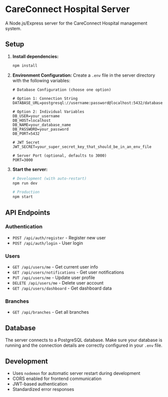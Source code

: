 # CareConnect Hospital Server

A Node.js/Express server for the CareConnect Hospital management system.

## Setup

1. **Install dependencies:**
   ```bash
   npm install
   ```

2. **Environment Configuration:**
   Create a `.env` file in the server directory with the following variables:
   ```env
   # Database Configuration (choose one option)
   
   # Option 1: Connection String
   DATABASE_URL=postgresql://username:password@localhost:5432/database_name
   
   # Option 2: Individual Variables
   DB_USER=your_username
   DB_HOST=localhost
   DB_NAME=your_database_name
   DB_PASSWORD=your_password
   DB_PORT=5432
   
   # JWT Secret
   JWT_SECRET=your_super_secret_key_that_should_be_in_an_env_file
   
   # Server Port (optional, defaults to 3000)
   PORT=3000
   ```

3. **Start the server:**
   ```bash
   # Development (with auto-restart)
   npm run dev
   
   # Production
   npm start
   ```

## API Endpoints

### Authentication
- `POST /api/auth/register` - Register new user
- `POST /api/auth/login` - User login

### Users
- `GET /api/users/me` - Get current user info
- `GET /api/users/notifications` - Get user notifications
- `PUT /api/users/me` - Update user profile
- `DELETE /api/users/me` - Delete user account
- `GET /api/users/dashboard` - Get dashboard data

### Branches
- `GET /api/branches` - Get all branches

## Database

The server connects to a PostgreSQL database. Make sure your database is running and the connection details are correctly configured in your `.env` file.

## Development

- Uses `nodemon` for automatic server restart during development
- CORS enabled for frontend communication
- JWT-based authentication
- Standardized error responses 